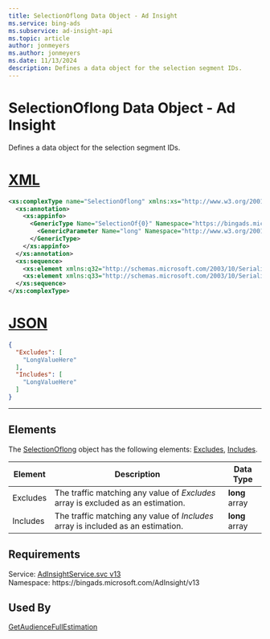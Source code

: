 ```yaml
---
title: SelectionOflong Data Object - Ad Insight
ms.service: bing-ads
ms.subservice: ad-insight-api
ms.topic: article
author: jonmeyers
ms.author: jonmeyers
ms.date: 11/13/2024
description: Defines a data object for the selection segment IDs.
---
```

# SelectionOflong Data Object - Ad Insight
Defines a data object for the selection segment IDs.

# [XML](#tab/xml)

```xml
<xs:complexType name="SelectionOflong" xmlns:xs="http://www.w3.org/2001/XMLSchema">
  <xs:annotation>
    <xs:appinfo>
      <GenericType Name="SelectionOf{0}" Namespace="https://bingads.microsoft.com/AdInsight/v13" xmlns="http://schemas.microsoft.com/2003/10/Serialization/">
        <GenericParameter Name="long" Namespace="http://www.w3.org/2001/XMLSchema" />
      </GenericType>
    </xs:appinfo>
  </xs:annotation>
  <xs:sequence>
    <xs:element xmlns:q32="http://schemas.microsoft.com/2003/10/Serialization/Arrays" minOccurs="0" name="Includes" nillable="true" type="q32:ArrayOflong" />
    <xs:element xmlns:q33="http://schemas.microsoft.com/2003/10/Serialization/Arrays" minOccurs="0" name="Excludes" nillable="true" type="q33:ArrayOflong" />
  </xs:sequence>
</xs:complexType>
```

# [JSON](#tab/json)

```json
{
  "Excludes": [
    "LongValueHere"
  ],
  "Includes": [
    "LongValueHere"
  ]
}
```

-----

## <a name="elements"></a>Elements

The [SelectionOflong](selectionoflong.md) object has the following elements: [Excludes](#excludes), [Includes](#includes).

|Element|Description|Data Type|
|-----------|---------------|-------------|
|<a name="excludes"></a>Excludes|The traffic matching any value of *Excludes* array is excluded as an estimation.|**long** array|
|<a name="includes"></a>Includes|The traffic matching any value of *Includes* array is included as an estimation.|**long** array|

## Requirements
Service: [AdInsightService.svc v13](https://adinsight.api.bingads.microsoft.com/Api/Advertiser/AdInsight/v13/AdInsightService.svc)  
Namespace: https\://bingads.microsoft.com/AdInsight/v13  

## Used By
[GetAudienceFullEstimation](getaudiencefullestimation.md)  
